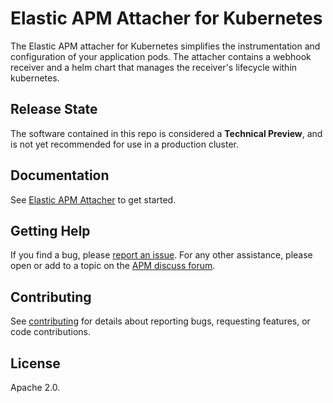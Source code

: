 # Elastic APM Attacher for Kubernetes

The Elastic APM attacher for Kubernetes simplifies the instrumentation and configuration of your application pods.
The attacher contains a webhook receiver and a helm chart that manages the receiver's lifecycle within kubernetes.

## Release State

The software contained in this repo is considered a **Technical Preview**, and is not yet recommended for use in a production cluster.

## Documentation

See [Elastic APM Attacher](https://www.elastic.co/guide/en/apm/attacher/current/apm-attacher.html) to get started.

## Getting Help

If you find a bug, please [report an issue](https://github.com/elastic/apm-k8s-attacher/issues).
For any other assistance, please open or add to a topic on the [APM discuss forum](https://discuss.elastic.co/c/apm).

## Contributing

See [contributing](CONTRIBUTING.md) for details about reporting bugs, requesting features, or code contributions.

## License

Apache 2.0.
